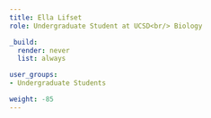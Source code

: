 ```yaml
---
title: Ella Lifset
role: Undergraduate Student at UCSD<br/> Biology

_build:
  render: never
  list: always

user_groups:
- Undergraduate Students

weight: -85
---
```

